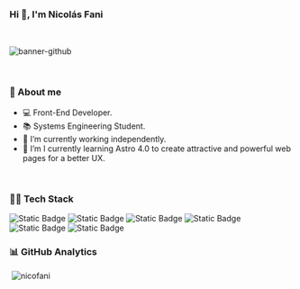 ### Hi 👋, I'm Nicolás Fani
<br>

![banner-github](https://github.com/NicoFani/NicoFani/assets/91576702/bf9a7706-dc36-4889-af5a-cc0fdba0ed4f)

<br>

### 🔎 About me 

- 💻 Front-End Developer.
- 📚 Systems Engineering Student.
- 💼 I’m currently working independently.
- 🧭 I’m I currently learning Astro 4.0 to create attractive and powerful web pages for a better UX.
<br>

### 👨‍💻 Tech Stack

<img alt="Static Badge" src="https://img.shields.io/badge/HTML5-%23ec6231"> <img alt="Static Badge" src="https://img.shields.io/badge/CSS3-%23014ba0">
<img alt="Static Badge" src="https://img.shields.io/badge/JavaScript-%23f7df1e">
<img alt="Static Badge" src="https://img.shields.io/badge/TypeScript-%23007acc">
<img alt="Static Badge" src="https://img.shields.io/badge/Angular-%23c3002f">
<img alt="Static Badge" src="https://img.shields.io/badge/Node.JS-%236cc24a">

### 📊 GitHub Analytics

<p>&nbsp;<img align="center" src="https://github-readme-stats.vercel.app/api?username=nicofani&show_icons=true&locale=en" alt="nicofani" /></p>
